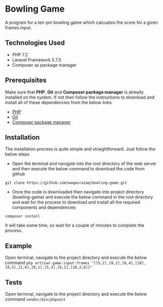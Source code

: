 # Bowling Game 
A program for a ten-pin bowling game which calcuates the score for a given frames input.

## Technologies Used
* PHP 7.2
* Laravel Framework 5.7.3
* Composer as package manager

## Prerequisites

Make sure that **PHP**, **Git** and **Composer package manager** is already installed on the system. If not then follow the instructions to download and install all of these dependencies from the below links
* [PHP](http://php.net/manual/en/install.php)
* [Git](https://git-scm.com/downloads)
* [Composer package manager](https://getcomposer.org/)


## Installation
The installation process is quite simple and straightforward. Just follow the below steps
 
- Open the terminal and navigate into the root directory of the web server and then execute the below command to download the code from github
```
git clone https://github.com/waqasrazaq/bowling-game.git
```
- Once the code is downloaded then navigate into project directory (bowling-game) and execute the below command in the root directory and wait for the process to download and install all the required components and dependencies

```composer install```

It will take some time, so wait for a couple of minutes to complete the process.

## Example
Open terminal, navigate to the project directory and execute the below command
``` php artisan game-input:frames "[[5,2],[8,1],[6,4],[10],[0,5],[2,6],[8,1],[5,3],[6,1],[10,2,6]]" ```

## Tests
Open terminal, navigate to the project directory and execute the below command
``` vendor/bin/phpunit ```


